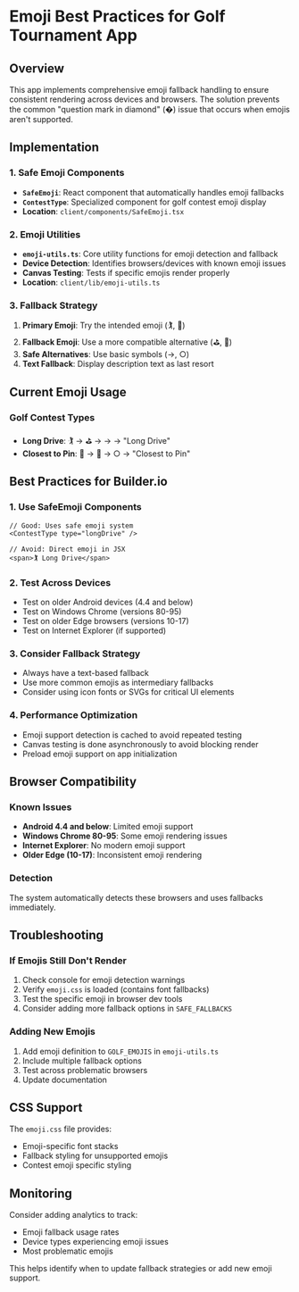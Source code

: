 # Emoji Best Practices for Golf Tournament App

## Overview

This app implements comprehensive emoji fallback handling to ensure consistent rendering across devices and browsers. The solution prevents the common "question mark in diamond" (�) issue that occurs when emojis aren't supported.

## Implementation

### 1. Safe Emoji Components

- **`SafeEmoji`**: React component that automatically handles emoji fallbacks
- **`ContestType`**: Specialized component for golf contest emoji display
- **Location**: `client/components/SafeEmoji.tsx`

### 2. Emoji Utilities

- **`emoji-utils.ts`**: Core utility functions for emoji detection and fallback
- **Device Detection**: Identifies browsers/devices with known emoji issues
- **Canvas Testing**: Tests if specific emojis render properly
- **Location**: `client/lib/emoji-utils.ts`

### 3. Fallback Strategy

1. **Primary Emoji**: Try the intended emoji (🏌, 🎯)
2. **Fallback Emoji**: Use a more compatible alternative (⛳, 🎪)
3. **Safe Alternatives**: Use basic symbols (→, ○)
4. **Text Fallback**: Display description text as last resort

## Current Emoji Usage

### Golf Contest Types

- **Long Drive**: 🏌 → ⛳ → → → "Long Drive"
- **Closest to Pin**: 🎯 → 🎪 → ○ → "Closest to Pin"

## Best Practices for Builder.io

### 1. Use SafeEmoji Components

```tsx
// Good: Uses safe emoji system
<ContestType type="longDrive" />

// Avoid: Direct emoji in JSX
<span>🏌 Long Drive</span>
```

### 2. Test Across Devices

- Test on older Android devices (4.4 and below)
- Test on Windows Chrome (versions 80-95)
- Test on older Edge browsers (versions 10-17)
- Test on Internet Explorer (if supported)

### 3. Consider Fallback Strategy

- Always have a text-based fallback
- Use more common emojis as intermediary fallbacks
- Consider using icon fonts or SVGs for critical UI elements

### 4. Performance Optimization

- Emoji support detection is cached to avoid repeated testing
- Canvas testing is done asynchronously to avoid blocking render
- Preload emoji support on app initialization

## Browser Compatibility

### Known Issues

- **Android 4.4 and below**: Limited emoji support
- **Windows Chrome 80-95**: Some emoji rendering issues
- **Internet Explorer**: No modern emoji support
- **Older Edge (10-17)**: Inconsistent emoji rendering

### Detection

The system automatically detects these browsers and uses fallbacks immediately.

## Troubleshooting

### If Emojis Still Don't Render

1. Check console for emoji detection warnings
2. Verify `emoji.css` is loaded (contains font fallbacks)
3. Test the specific emoji in browser dev tools
4. Consider adding more fallback options in `SAFE_FALLBACKS`

### Adding New Emojis

1. Add emoji definition to `GOLF_EMOJIS` in `emoji-utils.ts`
2. Include multiple fallback options
3. Test across problematic browsers
4. Update documentation

## CSS Support

The `emoji.css` file provides:

- Emoji-specific font stacks
- Fallback styling for unsupported emojis
- Contest emoji specific styling

## Monitoring

Consider adding analytics to track:

- Emoji fallback usage rates
- Device types experiencing emoji issues
- Most problematic emojis

This helps identify when to update fallback strategies or add new emoji support.
